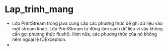 # Lap_trinh_mang
 + Lớp PrintStream trong java cung cấp các phương thức để ghi dữ liệu vào một stream khác. Lớp PrintStream tự động làm sạch dữ liệu vì vậy không cần gọi phương thức flush(). Hơn nữa, các phương thức của nó không ném ngoại lệ IOException.
+ 
